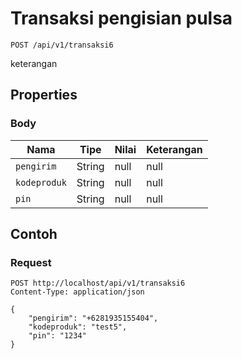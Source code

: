 # Transaksi pengisian pulsa
```http
POST /api/v1/transaksi6
```
keterangan
## Properties
### Body
Nama | Tipe | Nilai | Keterangan
--- | --- | --- | ---
<code>pengirim</code> | String | null | null
<code>kodeproduk</code> | String | null | null
<code>pin</code> | String | null | null
## Contoh
### Request
```http
POST http://localhost/api/v1/transaksi6
Content-Type: application/json

{
    "pengirim": "+6281935155404",
    "kodeproduk": "test5",
    "pin": "1234"
}


```
